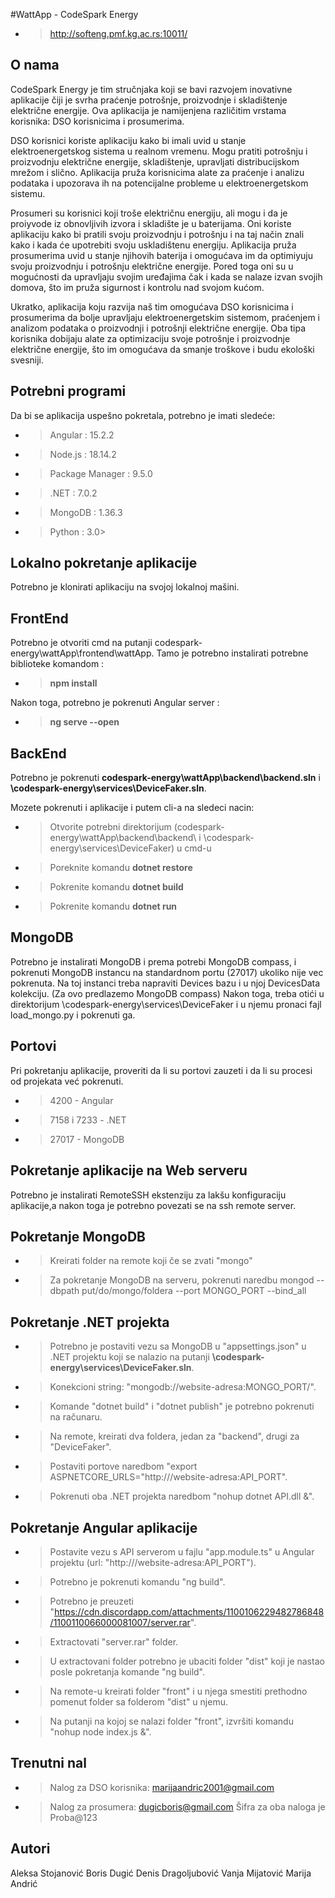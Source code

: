 #WattApp - CodeSpark Energy
- > http://softeng.pmf.kg.ac.rs:10011/

## O nama
CodeSpark Energy je tim stručnjaka koji se bavi razvojem inovativne aplikacije čiji je svrha praćenje potrošnje, proizvodnje i skladištenje električne energije. Ova aplikacija je namijenjena različitim vrstama korisnika: DSO korisnicima i prosumerima.

DSO korisnici koriste aplikaciju kako bi imali uvid u stanje elektroenergetskog sistema u realnom vremenu. Mogu pratiti potrošnju i proizvodnju električne energije, skladištenje, upravljati distribucijskom mrežom i slično. Aplikacija pruža korisnicima alate za praćenje i analizu podataka i upozorava ih na potencijalne probleme u elektroenergetskom sistemu.

Prosumeri su korisnici koji troše električnu energiju, ali mogu i da je proiyvode iz obnovljivih izvora i skladište je u baterijama. Oni koriste aplikaciju kako bi pratili svoju proizvodnju i potrošnju i na taj način znali kako i kada će upotrebiti svoju uskladištenu energiju. Aplikacija pruža prosumerima uvid u stanje njihovih baterija i omogućava im da optimiyuju svoju proizvodnju i potrošnju električne energije. Pored toga oni su u mogućnosti da upravljaju svojim uređajima čak i kada se nalaze izvan svojih domova, što im pruža sigurnost i kontrolu nad svojom kućom.

Ukratko, aplikacija koju razvija naš tim omogućava DSO korisnicima i prosumerima da bolje upravljaju elektroenergetskim sistemom, praćenjem i analizom podataka o proizvodnji i potrošnji električne energije. Oba tipa korisnika dobijaju alate za optimizaciju svoje potrošnje i proizvodnje električne energije, što im omogućava da smanje troškove i budu ekološki svesniji.

## Potrebni programi
Da bi se aplikacija uspešno pokretala, potrebno je imati sledeće:
- > Angular : 15.2.2
- > Node.js : 18.14.2
- > Package Manager : 9.5.0
- > .NET : 7.0.2
- > MongoDB : 1.36.3
- > Python : 3.0>

## Lokalno pokretanje aplikacije
Potrebno je klonirati aplikaciju na svojoj lokalnoj mašini.

## FrontEnd
Potrebno je otvoriti cmd na putanji codespark-energy\wattApp\frontend\wattApp.
Tamo je potrebno instalirati potrebne biblioteke komandom :
- > **npm install**

Nakon toga, potrebno je pokrenuti Angular server :
- > **ng serve --open**

## BackEnd
Potrebno je pokrenuti **codespark-energy\wattApp\backend\backend.sln** i **\codespark-energy\services\DeviceFaker.sln**.

Mozete pokrenuti i aplikacije i putem cli-a na sledeci nacin:
- > Otvorite potrebni direktorijum (codespark-energy\wattApp\backend\backend\ i \codespark-energy\services\DeviceFaker\) u cmd-u
- > Poreknite komandu **dotnet restore**
- > Pokrenite komandu **dotnet build**
- > Pokrenite komandu **dotnet run**

## MongoDB
Potrebno je instalirati MongoDB i prema potrebi MongoDB compass, i pokrenuti MongoDB instancu na standardnom portu (27017) ukoliko nije vec pokrenuta. Na toj instanci treba napraviti Devices bazu i u njoj DevicesData kolekciju. (Za ovo predlazemo MongoDB compass)
Nakon toga, treba otići u direktorijum \codespark-energy\services\DeviceFaker i u njemu pronaci fajl load_mongo.py i pokrenuti ga.

## Portovi
Pri pokretanju aplikacije, proveriti da li su portovi zauzeti i da li su procesi od projekata već pokrenuti.
- > 4200 - Angular
- > 7158 i 7233 -  .NET
- > 27017 - MongoDB


## Pokretanje aplikacije na Web serveru
Potrebno je instalirati RemoteSSH ekstenziju za lakšu konfiguraciju aplikacije,a nakon toga je potrebno povezati se na ssh remote server.

## Pokretanje MongoDB
- > Kreirati folder na remote koji če se zvati "mongo"
- > Za pokretanje MongoDB na serveru, pokrenuti naredbu mongod --dbpath put/do/mongo/foldera --port MONGO_PORT --bind_all

## Pokretanje .NET projekta
- > Potrebno je postaviti vezu sa MongoDB u "appsettings.json" u .NET projektu koji se nalazio na putanji **\codespark-energy\services\DeviceFaker.sln**.
- > Konekcioni string: "mongodb://website-adresa:MONGO_PORT/".
- > Komande "dotnet build" i "dotnet publish" je potrebno pokrenuti na računaru.
- > Na remote, kreirati dva foldera, jedan za "backend", drugi za "DeviceFaker".
- > Postaviti portove naredbom "export ASPNETCORE_URLS="http:///website-adresa:API_PORT".
- > Pokrenuti oba .NET projekta naredbom "nohup dotnet API.dll &".


## Pokretanje Angular aplikacije
- > Postavite vezu s API serverom u fajlu "app.module.ts" u Angular projektu (url: "http:///website-adresa:API_PORT").
- > Potrebno je pokrenuti komandu "ng build".
- > Potrebno je preuzeti "https://cdn.discordapp.com/attachments/1100106229482786848/1100110066000081007/server.rar".
- > Extractovati "server.rar" folder.
- > U extractovani folder potrebno je ubaciti folder "dist" koji je nastao posle pokretanja komande "ng build".
- > Na remote-u kreirati folder "front" i u njega smestiti prethodno pomenut folder sa folderom "dist" u njemu.
- > Na putanji na kojoj se nalazi folder "front", izvršiti komandu "nohup node index.js &".

## Trenutni nal
- > Nalog za DSO korisnika: marijaandric2001@gmail.com
- > Nalog za prosumera: dugicboris@gmail.com
Šifra za oba naloga je Proba@123

## Autori
Aleksa Stojanović
Boris Dugić
Denis Dragoljubović
Vanja Mijatović
Marija Andrić